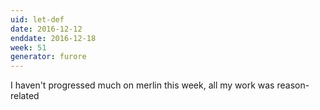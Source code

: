 ```yaml
---
uid: let-def
date: 2016-12-12
enddate: 2016-12-18
week: 51
generator: furore
---
```


I haven't progressed much on merlin this week, all my work was reason-related

